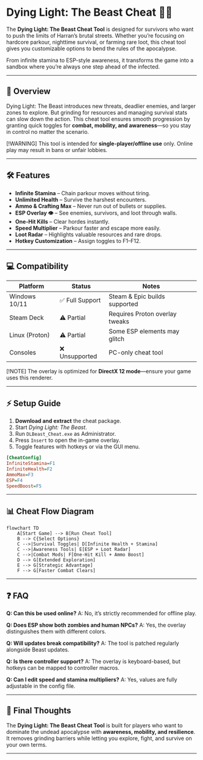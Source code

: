 # Dying Light: The Beast Cheat 🧟‍♂️

The **Dying Light: The Beast Cheat Tool** is designed for survivors who want to push the limits of Harran’s brutal streets. Whether you’re focusing on hardcore parkour, nighttime survival, or farming rare loot, this cheat tool gives you customizable options to bend the rules of the apocalypse.

From infinite stamina to ESP-style awareness, it transforms the game into a sandbox where you’re always one step ahead of the infected.

---

## 📖 Overview

Dying Light: The Beast introduces new threats, deadlier enemies, and larger zones to explore. But grinding for resources and managing survival stats can slow down the action. This cheat tool ensures smooth progression by granting quick toggles for **combat, mobility, and awareness**—so you stay in control no matter the scenario.

[!WARNING]
This tool is intended for **single-player/offline use** only. Online play may result in bans or unfair lobbies.

---

## 🛠 Features

* **Infinite Stamina** – Chain parkour moves without tiring.
* **Unlimited Health** – Survive the harshest encounters.
* **Ammo & Crafting Max** – Never run out of bullets or supplies.
* **ESP Overlay 👁** – See enemies, survivors, and loot through walls.
* **One-Hit Kills** – Clear hordes instantly.
* **Speed Multiplier** – Parkour faster and escape more easily.
* **Loot Radar** – Highlights valuable resources and rare drops.
* **Hotkey Customization** – Assign toggles to F1–F12.

---

## 💻 Compatibility

| Platform       | Status         | Notes                          |
| -------------- | -------------- | ------------------------------ |
| Windows 10/11  | ✅ Full Support | Steam & Epic builds supported  |
| Steam Deck     | ⚠️ Partial     | Requires Proton overlay tweaks |
| Linux (Proton) | ⚠️ Partial     | Some ESP elements may glitch   |
| Consoles       | ❌ Unsupported  | PC-only cheat tool             |

[!NOTE]
The overlay is optimized for **DirectX 12 mode**—ensure your game uses this renderer.

---

## ⚡ Setup Guide

1. **Download and extract** the cheat package.
2. Start *Dying Light: The Beast*.
3. Run `DLBeast_Cheat.exe` as Administrator.
4. Press `Insert` to open the in-game overlay.
5. Toggle features with hotkeys or via the GUI menu.

```ini
[CheatConfig]
InfiniteStamina=F1
InfiniteHealth=F2
AmmoMax=F3
ESP=F4
SpeedBoost=F5
```

---

## 📊 Cheat Flow Diagram

```mermaid
flowchart TD
    A[Start Game] --> B[Run Cheat Tool]
    B --> C{Select Options}
    C -->|Survival Toggles| D[Infinite Health + Stamina]
    C -->|Awareness Tools| E[ESP + Loot Radar]
    C -->|Combat Mods| F[One-Hit Kill + Ammo Boost]
    D --> G[Extended Exploration]
    E --> G[Strategic Advantage]
    F --> G[Faster Combat Clears]
```

---

## ❓ FAQ

**Q: Can this be used online?**
A: No, it’s strictly recommended for offline play.

**Q: Does ESP show both zombies and human NPCs?**
A: Yes, the overlay distinguishes them with different colors.

**Q: Will updates break compatibility?**
A: The tool is patched regularly alongside Beast updates.

**Q: Is there controller support?**
A: The overlay is keyboard-based, but hotkeys can be mapped to controller macros.

**Q: Can I edit speed and stamina multipliers?**
A: Yes, values are fully adjustable in the config file.

---

## 🎯 Final Thoughts

The **Dying Light: The Beast Cheat Tool** is built for players who want to dominate the undead apocalypse with **awareness, mobility, and resilience**. It removes grinding barriers while letting you explore, fight, and survive on your own terms.

---
